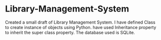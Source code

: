 # Library-Management-System
Created a small draft of Library Management System. I have defined Class to create instance of objects using Python. have used Inheritance property to inherit the super class property. The database used is SQLite.

